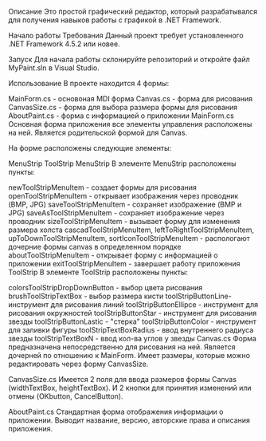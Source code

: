 Описание
Это простой графический редактор, который разрабатывался для получения навыков работы с графикой в .NET Framework.

Начало работы
Требования
Данный проект требует установленного .NET Framework 4.5.2 или новее.

Запуск
Для начала работы склонируйте репозиторий и откройте файл MyPaint.sln в Visual Studio.

Использование
В проекте находится 4 формы:

MainForm.cs - основоная MDI форма
Canvas.cs - форма для рисования
CanvasSize.cs - форма для выбора размера формы для рисования
AboutPaint.cs - форма с информацией о приложении
MainForm.cs
Основная форма приложения все элементы управления расположены на ней. Является родительской формой для Canvas.

На форме расположены следующие элементы:

MenuStrip
ToolStrip
MenuStrip
В элементе MenuStrip расположены пункты:

newToolStripMenuItem - создает формы для рисования
openToolStripMenuItem - открывает изображения через проводник (BMP, JPG)
saveToolStripMenuItem - сохраняет изображение (BMP и JPG)
saveAsToolStripMenuItem - сохраняет изображение через проводник
sizeToolStripMenuItem - вызывает форму для изменения размера холста
cascadToolStripMenuItem, leftToRightToolStripMenuItem, upToDownToolStripMenuItem, sortIconToolStripMenuItem - распологают дочерние формы canvas в определенном порядке
aboutToolStripMenuItem - открывает форму с информацией о приложении
exitToolStripMenuItem - завершает работу приложения
ToolStrip
В элементе ToolStrip расположены пункты:

colorsToolStripDropDownButton - выбор цвета рисования
brushToolStripTextBox - выбор размера кисти
toolStripButtonLine- инструмент для рисования линий
toolStripButtonEllipce - инструмент для рисования окружностей
toolStripButtonStar - инструмент для рисования звезды
toolStripButtonLastic - "стерка"
toolStripButtonColor - инструмент для заливки фигуры
toolStripTextBoxRadius - ввод внутреннего радиуса звезды
toolStripTextBoxN - ввод кол-ва углов у звезды
Canvas.cs
Форма предназначена непосредственно для рисования на ней. Является дочерней по отношению к MainForm. Имеет размеры, которые можно редактировать через форму CanvasSize.

CanvasSize.cs
Имеется 2 поля для ввода размеров формы Canvas (widthTextBox, heightTextBox). И 2 кнопки для принятия изменений или отмены (OKbutton, CancelButton).

AboutPaint.cs
Стандартная форма отображения информации о приложении. Выводит название, версию, авторские права и описания приложения.
